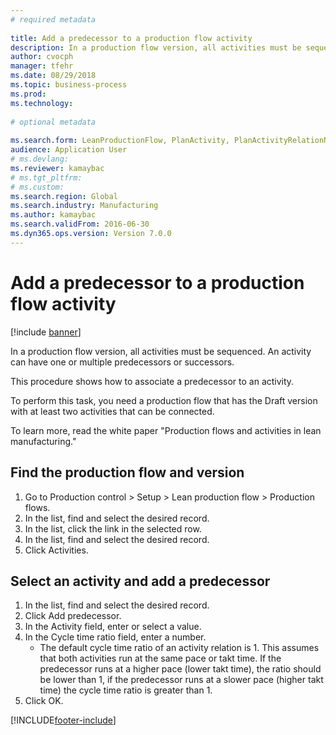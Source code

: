 ```yaml
--- 
# required metadata 
 
title: Add a predecessor to a production flow activity
description: In a production flow version, all activities must be sequenced. 
author: cvocph
manager: tfehr 
ms.date: 08/29/2018
ms.topic: business-process 
ms.prod:  
ms.technology:  
 
# optional metadata 
 
ms.search.form: LeanProductionFlow, PlanActivity, PlanActivityRelationNew, PlanActivityLookup   
audience: Application User 
# ms.devlang:  
ms.reviewer: kamaybac
# ms.tgt_pltfrm:  
# ms.custom:  
ms.search.region: Global
ms.search.industry: Manufacturing
ms.author: kamaybac
ms.search.validFrom: 2016-06-30 
ms.dyn365.ops.version: Version 7.0.0 
---
```

# Add a predecessor to a production flow activity

[!include [banner](../../includes/banner.md)]

In a production flow version, all activities must be sequenced. An activity can have one or multiple predecessors or successors. 

This procedure shows how to associate a predecessor to an activity. 

To perform this task, you need a production flow that has the Draft version with at least two activities that can be connected. 

To learn more, read the white paper "Production flows and activities in lean manufacturing."


## Find the production flow and version
1. Go to Production control > Setup > Lean production flow > Production flows.
2. In the list, find and select the desired record.
3. In the list, click the link in the selected row.
4. In the list, find and select the desired record.
5. Click Activities.

## Select an activity and add a predecessor
1. In the list, find and select the desired record.
2. Click Add predecessor.
3. In the Activity field, enter or select a value.
4. In the Cycle time ratio field, enter a number.
    * The default cycle time ratio of an activity relation is 1. This assumes that both activities run at the same pace or takt time. If the predecessor runs at a higher pace (lower takt time), the ratio should be lower than 1, if the predecessor runs at a slower pace (higher takt time) the cycle time ratio is greater than 1.  
5. Click OK.



[!INCLUDE[footer-include](../../../includes/footer-banner.md)]